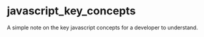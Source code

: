 # javascript_key_concepts
A simple note on the key javascript concepts for a developer to understand. 
